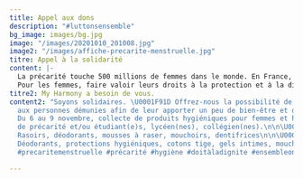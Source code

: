 ```yaml
---
title: Appel aux dons
description: "#luttonsensemble"
bg_image: images/bg.jpg
image: "/images/20201010_201008.jpg"
image2: "/images/affiche-precarite-menstruelle.jpg"
titre: Appel à la solidarité
content: |-
  La précarité touche 500 millions de femmes dans le monde. En France, 1,7 millions de femmes sont touchées par la précarité menstruelle. Se protéger avec des tissus, du papier journal ou encore des mouchoirs menace la santé (risques d'irritations, infections).
  Pour les femmes, faire valoir leurs droits à la protection et à la dignité est fondamentale. Lutter contre la précarité menstruelle des femmes en difficulté et des étudiantes est l'une de nos actions tout au long de l'année. L'hygiène intime étant primordiale, l'association My Harmony fournit un kit pour les femmes touchées par la précarité en France ainsi que les étudiantes. Notre but: apporter un minimum de confort durant les menstruations.
titre2: My Harmony a besoin de vous.
content2: "Soyons solidaires. \U0001F91D Offrez-nous la possibilité de venir en aide
  aux personnes démunies afin de leur apporter un peu de bien-être et de réconfort.\n\n\U0001F9F4\U0001FA92\U0001F9FC
  Du 6 au 9 novembre, collecte de produits hygiéniques pour femmes et hommes en situation
  de précarité et/ou étudiant(e)s, lycéen(nes), collégien(nes).\n\n\U0001F468‍\U0001F3A4
  Rasoirs, déodorants, mousses à raser, mouchoirs, dentifrices\n\n\U0001F469‍\U0001F3A4
  Déodorants, protections hygiéniques, cotons tige, gels intimes, mouchoirs.\n\n#solidarite
  #precaritemenstruelle #précarité #hygiène #doitàladignite #ensembleonestplusfort"

---
```

